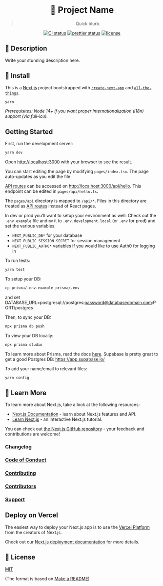 <h1 align="center">
  🔮 Project Name
</h1>
<blockquote align="center">
  Quick blurb.
</blockquote>

<p align="center">
  <a href="https://travis-ci.com/mimecuvalo/all-the-things-example"><img src="https://img.shields.io/travis/mimecuvalo/all-the-things-example.svg" alt="CI status" /></a>
  <a href="https://github.com/prettier/prettier"><img src="https://img.shields.io/badge/code_style-prettier-ff69b4.svg" alt="prettier status" /></a>
  <a href="https://github.com/username/project/docs/license.md"><img src="https://img.shields.io/badge/license-MIT-brightgreen.svg" alt="license" /></a>
</p>

## 📯 Description

Write your stunning description here.

## 💾 Install

This is a [Next.js](https://nextjs.org/) project bootstrapped with [`create-next-app`](https://github.com/vercel/next.js/tree/canary/packages/create-next-app) and [`all-the-things`](https://github.com/mimecuvalo/all-the-things).

```sh
yarn
```

_Prerequisites: Node 14+ if you want proper internationalization (i18n) support (via full-icu)._

## Getting Started

First, run the development server:

```bash
yarn dev
```

Open [http://localhost:3000](http://localhost:3000) with your browser to see the result.

You can start editing the page by modifying `pages/index.tsx`. The page auto-updates as you edit the file.

[API routes](https://nextjs.org/docs/api-routes/introduction) can be accessed on [http://localhost:3000/api/hello](http://localhost:3000/api/hello). This endpoint can be edited in `pages/api/hello.ts`.

The `pages/api` directory is mapped to `/api/*`. Files in this directory are treated as [API routes](https://nextjs.org/docs/api-routes/introduction) instead of React pages.

In dev or prod you'll want to setup your environment as well. Check out the `.env.example` file and `mv` it to `.env.development.local` (or `.env` for prod) and set the various variables:

- `NEXT_PUBLIC_DB*` for your database
- `NEXT_PUBLIC_SESSION_SECRET` for session management
- `NEXT_PUBLIC_AUTH0*` variables if you would like to use Auth0 for logging in

To run tests:

```sh
yarn test
```

To setup your DB:

```sh
cp prisma/.env.example prisma/.env
```

and set DATABASE_URL=postgresql://postgres:password@databasedomain.com:PORT/postgres

Then, to sync your DB:

```sh
npx prisma db push
```

To view your DB locally:

```sh
npx prisma studio
```

To learn more about Prisma, read the docs [here](https://www.prisma.io/).
Supabase is pretty great to get a good Postgres DB: https://app.supabase.io/

To add your name/email to relevant files:

```sh
yarn config
```

## 📙 Learn More

To learn more about Next.js, take a look at the following resources:

- [Next.js Documentation](https://nextjs.org/docs) - learn about Next.js features and API.
- [Learn Next.js](https://nextjs.org/learn) - an interactive Next.js tutorial.

You can check out [the Next.js GitHub repository](https://github.com/vercel/next.js/) - your feedback and contributions are welcome!

### [Changelog](changelog.md)

### [Code of Conduct](code_of_conduct.md)

### [Contributing](contributing.md)

### [Contributors](contributors.md)

### [Support](support.md)

## Deploy on Vercel

The easiest way to deploy your Next.js app is to use the [Vercel Platform](https://vercel.com/new?utm_medium=default-template&filter=next.js&utm_source=create-next-app&utm_campaign=create-next-app-readme) from the creators of Next.js.

Check out our [Next.js deployment documentation](https://nextjs.org/docs/deployment) for more details.

## 📜 License

[MIT](license.md)

(The format is based on [Make a README](https://www.makeareadme.com/))
